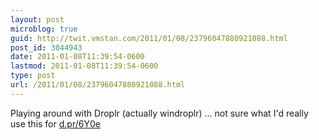 ```yaml
---
layout: post
microblog: true
guid: http://twit.vmstan.com/2011/01/08/23796047880921088.html
post_id: 3044943
date: 2011-01-08T11:39:54-0600
lastmod: 2011-01-08T11:39:54-0600
type: post
url: /2011/01/08/23796047880921088.html
---
```

Playing around with Droplr (actually windroplr) ... not sure what I'd really use this for [d.pr/6Y0e](http://d.pr/6Y0e)
